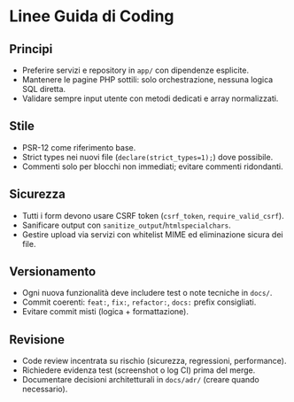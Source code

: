 # Linee Guida di Coding

## Principi
- Preferire servizi e repository in `app/` con dipendenze esplicite.
- Mantenere le pagine PHP sottili: solo orchestrazione, nessuna logica SQL diretta.
- Validare sempre input utente con metodi dedicati e array normalizzati.

## Stile
- PSR-12 come riferimento base.
- Strict types nei nuovi file (`declare(strict_types=1);`) dove possibile.
- Commenti solo per blocchi non immediati; evitare commenti ridondanti.

## Sicurezza
- Tutti i form devono usare CSRF token (`csrf_token`, `require_valid_csrf`).
- Sanificare output con `sanitize_output`/`htmlspecialchars`.
- Gestire upload via servizi con whitelist MIME ed eliminazione sicura dei file.

## Versionamento
- Ogni nuova funzionalità deve includere test o note tecniche in `docs/`.
- Commit coerenti: `feat:`, `fix:`, `refactor:`, `docs:` prefix consigliati.
- Evitare commit misti (logica + formattazione).

## Revisione
- Code review incentrata su rischio (sicurezza, regressioni, performance).
- Richiedere evidenza test (screenshot o log CI) prima del merge.
- Documentare decisioni architetturali in `docs/adr/` (creare quando necessario).
